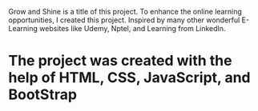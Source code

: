 Grow and Shine is a title of this project. To enhance the online learning  opportunities, I created this project. 
Inspired by many other wonderful E-Learning websites like Udemy, Nptel, and Learning from LinkedIn.
<h1> The project was created with the help of HTML, CSS, JavaScript, and BootStrap</h1>
